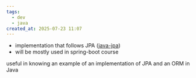 ```yaml
---
tags:
  - dev
  - java
created_at: 2025-07-23 11:07
---
```

- implementation that follows JPA ([java-jpa](java-jpa.md))
- will be mostly used in spring-boot course

useful in knowing an example of an implementation of JPA and an ORM in Java